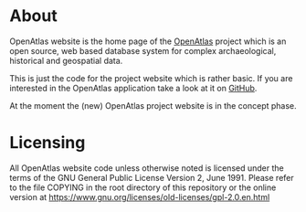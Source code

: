 # About

OpenAtlas website is the home page of the [OpenAtlas](http://openatlas.eu) project which is an open source, web based database system for complex archaeological, historical and geospatial data.

This is just the code for the project website which is rather basic. If you are interested in the OpenAtlas application take a look at it on [GitHub](https://github.com/craws/OpenAtlas).

At the moment the (new) OpenAtlas project website is in the concept phase.

# Licensing

All OpenAtlas website code unless otherwise noted is licensed under the terms of the GNU General Public License Version 2,
June 1991. Please refer to the file COPYING in the root directory of this repository or the online version at https://www.gnu.org/licenses/old-licenses/gpl-2.0.en.html
